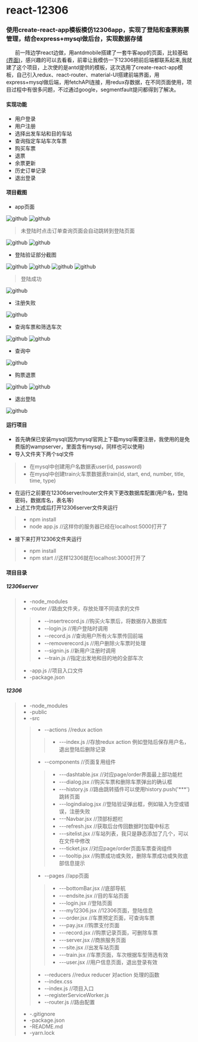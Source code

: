 # react-12306
### 使用create-react-app模板模仿12306app，实现了登陆和查票购票管理，结合express+mysql做后台，实现数据存储
       前一阵边学react边做，用antdmobile搭建了一套牛客app的页面，比较基础[(界面)](https://github.com/jinqiang12345/rreact-niukeAPP)，感兴趣的可以去看看，前辈让我模仿一下12306把前后端都联系起来,我就建了这个项目，上次使的是antd提供的模板，这次选用了create-react-app模板，自己引入redux、react-router、material-UI搭建前端界面，用express+mysql做后端，用fetchAPI连接，用redux存数据，在不同页面使用，项目过程中有很多问题，不过通过google，segmentfault提问都得到了解决。
#### 实现功能
* 用户登录
* 用户注册
* 选择出发车站和目的车站
* 查询指定车站车次车票
* 购买车票
* 退票
* 余票更新
* 历史订单记录
* 退出登录
#### 项目截图
* app页面

![github](https://github.com/jinqiang12345/react-12306/blob/master/screenshots/%E8%BD%A6%E7%A5%A8%E6%9F%A5%E8%AF%A2%E9%A1%B5%E9%9D%A2.png "github")
![github](https://github.com/jinqiang12345/react-12306/blob/master/screenshots/%E5%95%86%E6%97%85%E6%9C%8D%E5%8A%A1%E9%A1%B5%E9%9D%A2.png "github")
> 未登陆时点击订单查询页面会自动跳转到登陆页面

![github](https://github.com/jinqiang12345/react-12306/blob/master/screenshots/%E8%AE%A2%E5%8D%95.png "github")
![github](https://github.com/jinqiang12345/react-12306/blob/master/screenshots/12306%E9%A1%B5%E9%9D%A2.png "github")
* 登陆验证部分截图

![github](https://github.com/jinqiang12345/react-12306/blob/master/screenshots/%E7%99%BB%E9%99%86%E9%A1%B5%E9%9D%A2.png "github")
![github](https://github.com/jinqiang12345/react-12306/blob/master/screenshots/%E7%99%BB%E9%99%86.png "github")
![github](https://github.com/jinqiang12345/react-12306/blob/master/screenshots/%E8%B4%A6%E5%8F%B7%E6%88%96%E5%AF%86%E7%A0%81%E9%94%99%E8%AF%AF.png "github")
![github](https://github.com/jinqiang12345/react-12306/blob/master/screenshots/%E6%89%8B%E6%9C%BA%E5%8F%B7%E6%A0%BC%E5%BC%8F%E9%94%99%E8%AF%AF.png "github")
> 登陆成功

![github](https://github.com/jinqiang12345/react-12306/blob/master/screenshots/%E5%B7%B2%E7%99%BB%E9%99%86.png "github")
* 注册失败

![github](https://github.com/jinqiang12345/react-12306/blob/master/screenshots/%E6%B3%A8%E5%86%8C%E5%A4%B1%E8%B4%A5.png "github")
* 查询车票和筛选车次

![github](https://github.com/jinqiang12345/react-12306/blob/master/screenshots/%E4%BD%99%E7%A5%A8.png "github")
![github](https://github.com/jinqiang12345/react-12306/blob/master/screenshots/%E4%BD%99%E7%A5%A81.png "github")
* 查询中

![github](https://github.com/jinqiang12345/react-12306/blob/master/screenshots/%E6%9F%A5%E8%AF%A2loading.png "github")

* 购票退票

![github](https://github.com/jinqiang12345/react-12306/blob/master/screenshots/%E8%B4%AD%E7%A5%A8.png "github")
![github](https://github.com/jinqiang12345/react-12306/blob/master/screenshots/%E8%BF%9B%E5%BA%A6.png "github")
* 退出登陆

![github](https://github.com/jinqiang12345/react-12306/blob/master/screenshots/%E9%80%80%E5%87%BA%E7%99%BB%E5%BD%95.png "github")


#### 运行项目
* 首先确保已安装mysql(因为mysql官网上下载mysql需要注册，我使用的是免费版的wampserver，里面含有mysql，同样也可以使用)
* 导入文件夹下两个sql文件
>* 在mysql中创建用户名数据表user(id, password)
>* 在mysql中创建train火车票数据表train(id, start, end, number, title, time, type)
* 在运行之前要在12306server/router文件夹下更改数据库配置(用户名，登陆密码，数据库名，表名等)
* 上述工作完成后打开12306server文件夹运行
>* npm install
>* node app.js
> //这样你的服务器已经在localhost:5000打开了
* 接下来打开12306文件夹运行
>* npm install
>* npm start //这样12306就在localhost:3000打开了

#### 项目目录
##### 12306server
>* -node_modules
>* -router //路由文件夹，存放处理不同请求的文件
>>* --insertrecord.js //购买火车票后，将数据存入数据库
>>* --login.js //用户登陆时调用
>>* --record.js //查询用户所有火车票传回前端
>>* --removerecord.js //用户删除火车票时处理
>>* --signin.js //新用户注册时调用
>>* --train.js //指定出发地和目的地的全部车次
>* -app.js //项目入口文件
>* -package.json

##### 12306
>* -node_modules
>* -public
>* -src
>>* --actions //redux action
>>>* ---index.js //存放redux action 例如登陆后保存用户名，退出登陆后删除记录
>>* --components //页面复用组件
>>>* ---dashtable.jsx //对应page/order界面最上部功能栏
>>>* ---dialog.jsx //购买车票和删除车票弹出的确认框
>>>* ---history.js //路由跳转插件可以使用history.push('***')跳转页面
>>>* ---logindialog.jsx //登陆验证弹出框，例如输入为空或错误，注册失败
>>>* ---Navbar.jsx //顶部标题栏
>>>* ---refresh.jsx //获取后台传回数据时加载中标志
>>>* ---sitelist.jsx //车站列表，我只是静态添加了几个，可以在文件中修改
>>>* ---ticket.jsx //对应page/order页面车票查询组件
>>>* ---tooltip.jsx //购票成功或失败，删除车票成功或失败底部信息提示
>>* --pages //app页面
>>>* ---bottomBar.jsx //底部导航
>>>* ---endsite.jsx //目的车站页面
>>>* ---login.jsx //登陆页面
>>>* ---my12306.jsx //12306页面，登陆信息
>>>* ---order.jsx //车票预定页面，可查询车票
>>>* ---pay.jsx //购票支付页面
>>>* ---record.jsx //购票记录页面，可删除车票
>>>* ---server.jsx //商旅服务页面
>>>* ---site.jsx //出发车站页面
>>>* ---train.jsx //车票页面，车次根据车型筛选有效
>>>* ---user.jsx //用户信息页面，退出登录有效
>>* --reducers //redux reducer 对action 处理的函数
>>* --index.css
>>* --index.js //项目入口
>>* --registerServiceWorker.js
>>* --router.js //路由配置
>* -.gitignore
>* -package.json
>* -README.md
>* -yarn.lock


